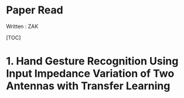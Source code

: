 <h1>Paper Read</h1>

Written : ZAK

[TOC]

# 1. Hand Gesture Recognition Using Input Impedance Variation of Two Antennas with Transfer Learning

